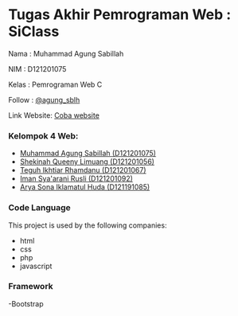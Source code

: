 # Tugas Akhir Pemrograman Web : SiClass

Nama    : Muhammad Agung Sabillah

NIM     : D121201075

Kelas   : Pemrograman Web C

Follow  : [@agung_sblh](https://www.instagram.com/agung_sblh/)

Link Website: [Coba website](https://siclasssi.000webhostapp.com/SiClass/home.php)



### Kelompok 4 Web:
 - [Muhammad Agung Sabillah (D121201075)](https://github.com/agungsblh)
 - [Shekinah Queeny Limuang (D121201056)](https://github.com/shekinahqueeny)
 - [Teguh Ikhtiar Rhamdanu (D121201067)](https://github.com/teguhrh811)
 - [Iman Sya'arani Rusli (D121201092)](https://github.com/Muhiman19)
 - [Arya Sona Iklamatul Huda (D121191085)]()

### Code Language
This project is used by the following companies:

- html
- css
- php
- javascript

### Framework

-Bootstrap 

